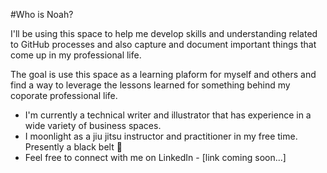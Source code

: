 #Who is Noah?

I'll be using this space to help me develop skills and understanding related to GitHub processes and also capture and document important things that come up in my professional life. 

The goal is use this space as a learning plaform for myself and others and find a way to leverage the lessons learned for something behind my coporate professional life.

- I'm currently a technical writer and illustrator that has experience in a wide variety of business spaces.
- I moonlight as a jiu jitsu instructor and practitioner in my free time. Presently a black belt 🥋
- Feel free to connect with me on LinkedIn - [link coming soon...]

<!--
**wainoresto/wainoresto** is a ✨ _special_ ✨ repository because its `README.md` (this file) appears on your GitHub profile.

Here are some ideas to get you started:

- 🔭 I’m currently working on ...
- 🌱 I’m currently learning ...
- 👯 I’m looking to collaborate on ...
- 🤔 I’m looking for help with ...
- 💬 Ask me about ...
- 📫 How to reach me: ...
- 😄 Pronouns: ...
- ⚡ Fun fact: ...
-->
